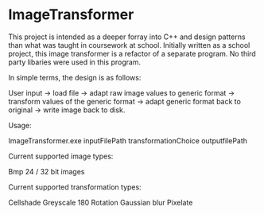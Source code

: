 # ImageTransformer
This project is intended as a deeper forray into C++ and design patterns than what was taught in coursework at school. Initially written as a school project, this image transformer is a refactor of a separate program. No third party libaries were used in this program. 

In simple terms, the design is as follows:

User input -> load file -> adapt raw image values to generic format -> transform values of the generic format -> adapt generic format back to original -> write image back to disk.

Usage:

ImageTransformer.exe inputFilePath transformationChoice outputfilePath



Current supported image types:

Bmp 24 / 32 bit images


Current supported transformation types:

Cellshade
Greyscale
180 Rotation
Gaussian blur
Pixelate
